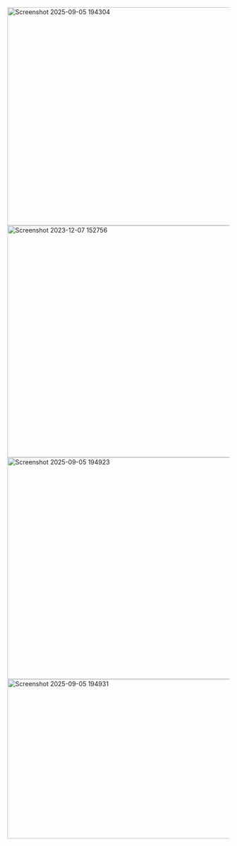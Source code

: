 <img width="646" height="494" alt="Screenshot 2025-09-05 194304" src="https://github.com/user-attachments/assets/d4c114a9-f506-4596-a09f-cdf4970d1ef2" />
<img width="1015" height="525" alt="Screenshot 2023-12-07 152756" src="https://github.com/user-attachments/assets/719bce13-b7fb-4b64-b912-4ab6cf78f277" />




<img width="643" height="502" alt="Screenshot 2025-09-05 194923" src="https://github.com/user-attachments/assets/a88ef5d1-58e5-4e68-aa0c-8f5c8d05f03b" />
<img width="810" height="361" alt="Screenshot 2025-09-05 194931" src="https://github.com/user-attachments/assets/52427ca0-4141-4274-83b6-8251ff3298e3" />
